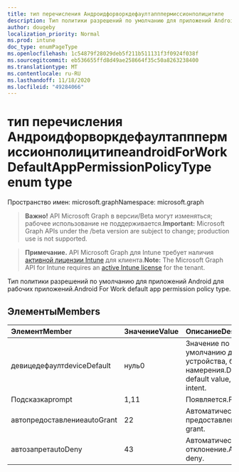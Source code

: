 ```yaml
---
title: тип перечисления Андроидфорворкдефаултапппермиссионполицитипе
description: Тип политики разрешений по умолчанию для приложений Android для рабочих приложений.
author: dougeby
localization_priority: Normal
ms.prod: intune
doc_type: enumPageType
ms.openlocfilehash: 1c54879f28029deb5f211b511131f3f0924f038f
ms.sourcegitcommit: eb536655ffd8d49ae258664f35c50a8263238400
ms.translationtype: MT
ms.contentlocale: ru-RU
ms.lasthandoff: 11/18/2020
ms.locfileid: "49284066"
---
```

# <a name="androidforworkdefaultapppermissionpolicytype-enum-type"></a><span data-ttu-id="5a60a-103">тип перечисления Андроидфорворкдефаултапппермиссионполицитипе</span><span class="sxs-lookup"><span data-stu-id="5a60a-103">androidForWorkDefaultAppPermissionPolicyType enum type</span></span>

<span data-ttu-id="5a60a-104">Пространство имен: microsoft.graph</span><span class="sxs-lookup"><span data-stu-id="5a60a-104">Namespace: microsoft.graph</span></span>

> <span data-ttu-id="5a60a-105">**Важно!** API Microsoft Graph в версии/Beta могут изменяться; рабочее использование не поддерживается.</span><span class="sxs-lookup"><span data-stu-id="5a60a-105">**Important:** Microsoft Graph APIs under the /beta version are subject to change; production use is not supported.</span></span>

> <span data-ttu-id="5a60a-106">**Примечание.** API Microsoft Graph для Intune требует наличия [активной лицензии Intune](https://go.microsoft.com/fwlink/?linkid=839381) для клиента.</span><span class="sxs-lookup"><span data-stu-id="5a60a-106">**Note:** The Microsoft Graph API for Intune requires an [active Intune license](https://go.microsoft.com/fwlink/?linkid=839381) for the tenant.</span></span>

<span data-ttu-id="5a60a-107">Тип политики разрешений по умолчанию для приложений Android для рабочих приложений.</span><span class="sxs-lookup"><span data-stu-id="5a60a-107">Android For Work default app permission policy type.</span></span>

## <a name="members"></a><span data-ttu-id="5a60a-108">Элементы</span><span class="sxs-lookup"><span data-stu-id="5a60a-108">Members</span></span>
|<span data-ttu-id="5a60a-109">Элемент</span><span class="sxs-lookup"><span data-stu-id="5a60a-109">Member</span></span>|<span data-ttu-id="5a60a-110">Значение</span><span class="sxs-lookup"><span data-stu-id="5a60a-110">Value</span></span>|<span data-ttu-id="5a60a-111">Описание</span><span class="sxs-lookup"><span data-stu-id="5a60a-111">Description</span></span>|
|:---|:---|:---|
|<span data-ttu-id="5a60a-112">девицедефаулт</span><span class="sxs-lookup"><span data-stu-id="5a60a-112">deviceDefault</span></span>|<span data-ttu-id="5a60a-113">нуль</span><span class="sxs-lookup"><span data-stu-id="5a60a-113">0</span></span>|<span data-ttu-id="5a60a-114">Значение по умолчанию для устройства, без намерения.</span><span class="sxs-lookup"><span data-stu-id="5a60a-114">Device default value, no intent.</span></span>|
|<span data-ttu-id="5a60a-115">Подсказка</span><span class="sxs-lookup"><span data-stu-id="5a60a-115">prompt</span></span>|<span data-ttu-id="5a60a-116">1,1</span><span class="sxs-lookup"><span data-stu-id="5a60a-116">1</span></span>|<span data-ttu-id="5a60a-117">Появляется.</span><span class="sxs-lookup"><span data-stu-id="5a60a-117">Prompt.</span></span>|
|<span data-ttu-id="5a60a-118">автопредоставление</span><span class="sxs-lookup"><span data-stu-id="5a60a-118">autoGrant</span></span>|<span data-ttu-id="5a60a-119">2</span><span class="sxs-lookup"><span data-stu-id="5a60a-119">2</span></span>|<span data-ttu-id="5a60a-120">Автоматическое предоставление.</span><span class="sxs-lookup"><span data-stu-id="5a60a-120">Auto grant.</span></span>|
|<span data-ttu-id="5a60a-121">автозапрет</span><span class="sxs-lookup"><span data-stu-id="5a60a-121">autoDeny</span></span>|<span data-ttu-id="5a60a-122">4</span><span class="sxs-lookup"><span data-stu-id="5a60a-122">3</span></span>|<span data-ttu-id="5a60a-123">Автоматическое отклонение.</span><span class="sxs-lookup"><span data-stu-id="5a60a-123">Auto deny.</span></span>|




